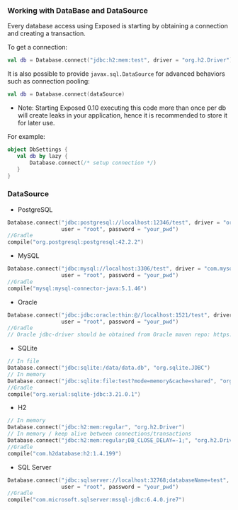 ### Working with DataBase and DataSource
Every database access using Exposed is starting by obtaining a connection and creating a transaction.  

To get a connection:

```kotlin
val db = Database.connect("jdbc:h2:mem:test", driver = "org.h2.Driver")
```

It is also possible to provide `javax.sql.DataSource` for advanced behaviors such as connection pooling:
```kotlin
val db = Database.connect(dataSource)
```

* Note: Starting Exposed 0.10 executing this code more than once per db will create leaks in your application, hence it is recommended to store it for later use.

For example:

```kotlin
object DbSettings {
   val db by lazy { 
       Database.connect(/* setup connection */)
   }
}
```

### DataSource

* PostgreSQL
```kotlin
Database.connect("jdbc:postgresql://localhost:12346/test", driver = "org.postgresql.Driver", 
                 user = "root", password = "your_pwd")  
//Gradle
compile("org.postgresql:postgresql:42.2.2")  
```
* MySQL
```kotlin
Database.connect("jdbc:mysql://localhost:3306/test", driver = "com.mysql.jdbc.Driver", 
                 user = "root", password = "your_pwd")  
//Gradle
compile("mysql:mysql-connector-java:5.1.46")  
```
* Oracle
```kotlin
Database.connect("jdbc:jdbc:oracle:thin:@//localhost:1521/test", driver = "oracle.jdbc.OracleDriver", 
                 user = "root", password = "your_pwd")  
//Gradle
// Oracle jdbc-driver should be obtained from Oracle maven repo: https://blogs.oracle.com/dev2dev/get-oracle-jdbc-drivers-and-ucp-from-oracle-maven-repository-without-ides
```
+ SQLite
```kotlin
// In file
Database.connect("jdbc:sqlite:/data/data.db", "org.sqlite.JDBC")  
// In memory
Database.connect("jdbc:sqlite:file:test?mode=memory&cache=shared", "org.sqlite.JDBC")  
//Gradle
compile("org.xerial:sqlite-jdbc:3.21.0.1")  
```  
* H2
```kotlin
// In memory
Database.connect("jdbc:h2:mem:regular", "org.h2.Driver")  
// In memory / keep alive between connections/transactions
Database.connect("jdbc:h2:mem:regular;DB_CLOSE_DELAY=-1;", "org.h2.Driver")  
//Gradle
compile("com.h2database:h2:1.4.199")  
```  
* SQL Server
```kotlin
Database.connect("jdbc:sqlserver://localhost:32768;databaseName=test", "com.microsoft.sqlserver.jdbc.SQLServerDriver", 
                 user = "root", password = "your_pwd")  
//Gradle
compile("com.microsoft.sqlserver:mssql-jdbc:6.4.0.jre7")  
```  